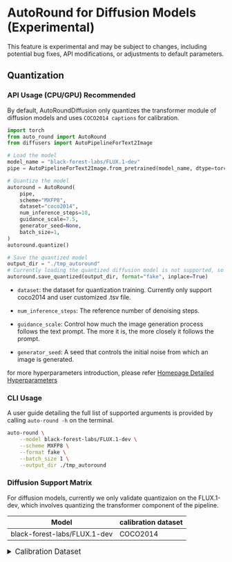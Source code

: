 # AutoRound for Diffusion Models (Experimental)

This feature is experimental and may be subject to changes, including potential bug fixes, API modifications, or adjustments to default parameters.

## Quantization

### API Usage (CPU/GPU) Recommended

By default, AutoRoundDiffusion only quantizes the transformer module of diffusion models and uses `COCO2014 captions` for calibration.

```python
import torch
from auto_round import AutoRound
from diffusers import AutoPipelineForText2Image

# Load the model
model_name = "black-forest-labs/FLUX.1-dev"
pipe = AutoPipelineForText2Image.from_pretrained(model_name, dtype=torch.bfloat16)

# Quantize the model
autoround = AutoRound(
    pipe,
    scheme="MXFP8",
    dataset="coco2014",
    num_inference_steps=10,
    guidance_scale=7.5,
    generator_seed=None,
    batch_size=1,
)
autoround.quantize()

# Save the quantized model
output_dir = "./tmp_autoround"
# Currently loading the quantized diffusion model is not supported, so use fake format
autoround.save_quantized(output_dir, format="fake", inplace=True)
```

- `dataset`: the dataset for quantization training. Currently only support coco2014 and user customized .tsv file.

- `num_inference_steps`: The reference number of denoising steps.

- `guidance_scale`: Control how much the image generation process follows the text prompt. The more it is, the more closely it follows the prompt.

- `generator_seed`: A seed that controls the initial noise from which an image is generated.

for more hyperparameters introduction, please refer [Homepage Detailed Hyperparameters](../../README.md#api-usage-gaudi2cpugpu)

### CLI Usage

A user guide detailing the full list of supported arguments is provided by calling ```auto-round -h``` on the
terminal.

```bash
auto-round \
    --model black-forest-labs/FLUX.1-dev \
    --scheme MXFP8 \
    --format fake \
    --batch_size 1 \
    --output_dir ./tmp_autoround
```

### Diffusion Support Matrix

For diffusion models, currently we only validate quantizaion on the FLUX.1-dev, which involves quantizing the transformer component of the pipeline.

| Model     | calibration dataset |
|--------------|--------------|
| black-forest-labs/FLUX.1-dev | COCO2014      |



<details>
<summary style="font-size:17px;">Calibration Dataset</summary>

For diffusion models, we used [**coco2014**]("https://github.com/mlcommons/inference/raw/refs/heads/master/text_to_image/coco2014/captions/captions_source.tsv") calibration dataset as our default.

If users want to use their own dataset, please build the dataset file in ".tsv" format following below structure and use it through argument --dataset (tsv file):
```
id      caption
0       YOUR_PROMPT
1       YOUR_PROMPT
...     ...
```
- `id`: The id used to map generated images and prompts.
- `caption`: The text prompt used to generate the images.


</details>
